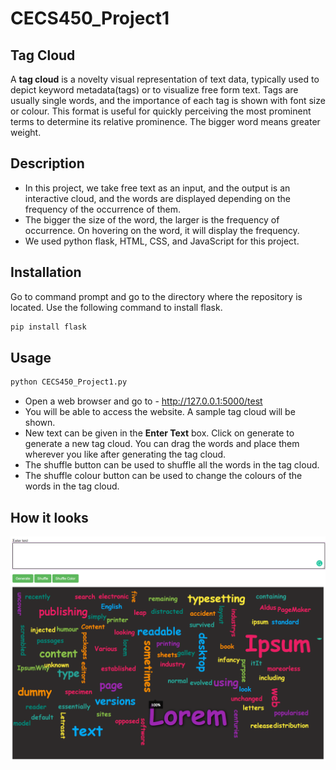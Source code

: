 # CECS450_Project1
## Tag Cloud
A __tag cloud__ is a novelty visual representation of text data, typically used to depict keyword metadata(tags) or to visualize free form text. Tags are usually single words, and the importance of each tag is shown with font size or colour. This format is useful for quickly perceiving the most prominent terms to determine its relative prominence. The bigger word means greater weight.

## Description
* In this project, we take free text as an input, and the output is an interactive cloud, and the words are displayed depending on the frequency of the occurrence of them.
* The bigger the size of the word, the larger is the frequency of occurrence. On hovering on the word, it will display the frequency.
* We used python flask, HTML, CSS, and JavaScript for this project.

## Installation

Go to command prompt and go to the directory where the repository is located. Use the following command to install flask.

```bash
pip install flask
```

## Usage
```bash
python CECS450_Project1.py
```
* Open a web browser and go to - http://127.0.0.1:5000/test
* You will be able to access the website. A sample tag cloud will be shown.
* New text can be given in the __Enter Text__ box. Click on generate to generate a new tag cloud. You can drag the words and place them wherever you like after generating the tag cloud.
* The shuffle button can be used to shuffle all the words in the tag cloud. 
* The shuffle colour button can be used to change the colours of the words in the tag cloud.
## How it looks
![cloud](cloud.png)


